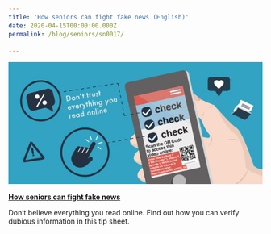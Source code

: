 ```yaml
---
title: 'How seniors can fight fake news (English)'
date: 2020-04-15T00:00:00.000Z
permalink: /blog/seniors/sn0017/

---
```



![](../../../images/seniors-fake-news.jpg)

**[How seniors can fight fake news](/infographic/Infog-1-Marcus-Chin-English-FINAL-002.pdf)**

Don’t believe everything you read online. Find out how you can verify dubious information in this tip sheet.   

